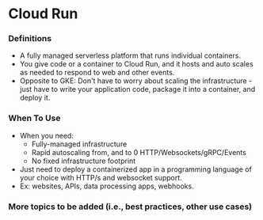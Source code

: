 # Cloud Run

### Definitions
* A fully managed serverless platform that runs individual containers.
* You give code or a container to Cloud Run, and it hosts and auto scales as needed to respond to web and other events.
* Opposite to GKE: Don't have to worry about scaling the infrastructure - just have to write your application code, package it into a container, and deploy it.

### When To Use
* When you need:
    * Fully-managed infrastructure
    * Rapid autoscaling from, and to 0 HTTP/Websockets/gRPC/Events
    * No fixed infrastructure footprint
* Just need to deploy a containerized app in a programming language of your choice with HTTP/s and websocket support.
* Ex: websites, APIs, data processing apps, webhooks.

### More topics to be added (i.e., best practices, other use cases)